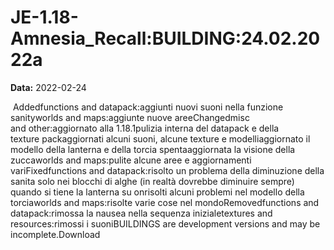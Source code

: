 # JE-1.18-Amnesia_Recall:BUILDING:24.02.2022a

**Data:** 2022-02-24

 Addedfunctions and datapack:aggiunti nuovi suoni nella funzione sanityworlds and maps:aggiunte nuove areeChangedmisc and other:aggiornato alla 1.18.1pulizia interna del datapack e della texture packaggiornati alcuni suoni, alcune texture e modelliaggiornato il modello della lanterna e della torcia spentaaggiornata la visione della zuccaworlds and maps:pulite alcune aree e aggiornamenti variFixedfunctions and datapack:risolto un problema della diminuzione della sanita solo nei blocchi di alghe (in realtà dovrebbe diminuire sempre) quando si tiene la lanterna su onrisolti alcuni problemi nel modello della torciaworlds and maps:risolte varie cose nel mondoRemovedfunctions and datapack:rimossa la nausea nella sequenza inizialetextures and resources:rimossi i suoniBUILDINGS are development versions and may be incomplete.Download
